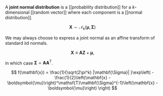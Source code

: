 A **joint normal distribution** is a [[probability distribution]] for a $k$-dimensional [[random vector]] where each component is a [[normal distribution]].

$$
\mathbf{X} \sim \mathcal{N}_k(\boldsymbol{\mu}, \mathbf{\Sigma})
$$

We may always choose to express a joint normal as an affine transform of standard iid normals.

$$
\mathbf{X} \equiv \mathbf{A}\mathbf{Z} + \boldsymbol{\mu},
$$

in which case $\mathbf{\Sigma} = \mathbf{A}\mathbf{A}^\mathsf{T}$.

$$
f(\mathbf{x}) = \frac{1}{\sqrt(2\pi^k) |\mathbf{\Sigma}| }\exp\left( -\frac{1}{2}\left(\mathbf{x} - \boldsymbol{\mu}\right)^\mathsf{T}\mathbf{\Sigma}^{-1}\left(\mathbf{x} - \boldsymbol{\mu}\right) \right)
$$